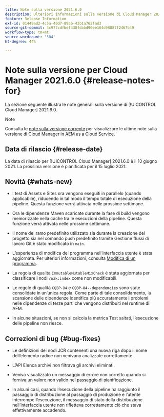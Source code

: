 ```yaml
---
title: Note sulla versione 2021.6.0
description: Ulteriori informazioni sulla versione di Cloud Manager 2021.6.0.
feature: Release Information
exl-id: 01449ad2-4c5a-40d7-89ab-43b1a762fad3
source-git-commit: 4c977cdfbef438fdabd90ee104d98887f2467b49
workflow-type: tm+mt
source-wordcount: '304'
ht-degree: 44%

---
```


# Note sulla versione per Cloud Manager 2021.6.0 {#release-notes-for}

La sezione seguente illustra le note generali sulla versione di [!UICONTROL Cloud Manager] 2021.6.0.

>[!NOTE]
>Consulta le [note sulla versione corrente](https://experienceleague.adobe.com/en/docs/experience-manager-cloud-service/content/release-notes/cloud-manager/current#getting-access) per visualizzare le ultime note sulla versione di Cloud Manager in AEM as a Cloud Service.

## Data di rilascio {#release-date}

La data di rilascio per [!UICONTROL Cloud Manager] 2021.6.0 è il 10 giugno 2021.
La prossima versione è pianificata per il 15 luglio 2021.

## Novità {#whats-new}

* I test di Assets e Sites ora vengono eseguiti in parallelo (quando applicabile), riducendo in tal modo il tempo totale di esecuzione della pipeline. Questa funzione verrà attivata nelle prossime settimane.

* Ora le dipendenze Maven scaricate durante la fase di build vengono memorizzate nella cache tra le esecuzioni della pipeline. Questa funzione verrà attivata nelle prossime settimane.

* Il nome del ramo predefinito utilizzato sia durante la creazione del progetto sia nel comando push predefinito tramite Gestione flussi di lavoro Git è stato modificato in `main`.

* L’esperienza di modifica del programma nell’interfaccia utente è stata aggiornata. Per ulteriori informazioni, consulta [Modifica di un programma](/help/getting-started/program-setup.md#editing-program).

* La regola di qualità `ImmutableMutableMixCheck` è stata aggiornata per classificare i nodi `/oak:index` come non modificabili.

* Le regole di qualità `CQBP-84` e `CQBP-84--dependencies` sono state consolidate in un’unica regola. Come parte di tale consolidamento, la scansione delle dipendenze identifica più accuratamente i problemi nelle dipendenze di terze parti che vengono distribuiti nel runtime di AEM.

* In alcune situazioni, se non si calcola la metrica Test saltati, l’esecuzione delle pipeline non riesce.

## Correzioni di bug {#bug-fixes}

* Le definizioni dei nodi JCR contenenti una nuova riga dopo il nome dell’elemento radice non venivano analizzate correttamente.

* L’API Elenca archivi non filtrava gli archivi eliminati.

* Veniva visualizzato un messaggio di errore non corretto quando si forniva un valore non valido nel passaggio di pianificazione.

* In alcuni casi, quando l’esecuzione della pipeline ha raggiunto il passaggio di distribuzione al passaggio di produzione e l’utente interrompe l’esecuzione, il messaggio di stato della distribuzione nell’interfaccia utente non rifletteva correttamente ciò che stava effettivamente accadendo.

